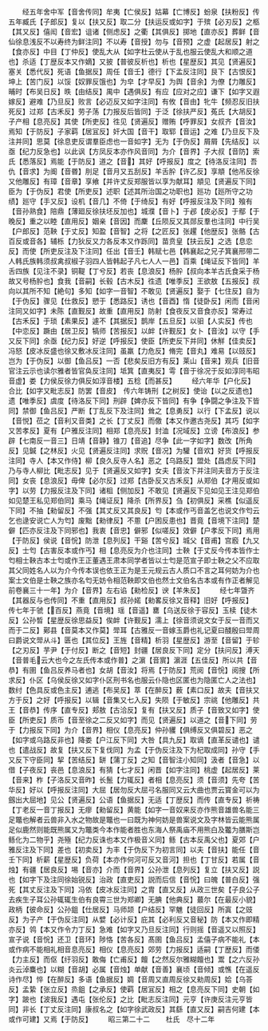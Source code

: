 <!-- { "loadSidebar": true } -->
　　经五年舍中军【音舍传同】牟夷【亡侯反】姑幕【亡博反】蚡泉【扶粉反】传五年臧氏【子郎反】复以【扶又反】取二分【扶运反或如字】于殡【必刃反】之柩【其又反】僖闳【音宏】诅诸【侧虑反】之衢【其俱反】掷地【直亦反】葬鲜【音仙徐息浅反不以寿终为鲜注同】不以寿【音授】勿与【音预】之虚【起居反】射之【食亦反】中目【丁仲反】使乱大从【如字杜云使从于乱也服云使乱大和顺之道也】杀适【丁歴反本又作嫡】又披【普彼反析也】析也【星歴反】其见【贤遍反】塞关【悉代反】死语【鱼据反】周任【音壬】德行【下孟反注同】艮下【古恨反】坤上【苦门反】以馁【奴罪反饿也】为皁【才早反】为舆【音余】为僚【力雕反】晡时【布吴日反】昳【由结反】禺中【遇俱反】有应【应对之应】谦下【如字又遐嫁反】避难【乃旦反】败言【必迈反又如字注同】有攸【音由】牝牛【频忍反旧扶死反】过郑【古禾反】劳子荡【力报反后皆同】于泛【徐扶严反】菟氏【大胡反】子产相【息亮反】其使【所吏反】徃见【贤遍反】赠贿【呼罪反】女叔齐【音汝】焉知【于防反】子家羁【居冝反】奸大国【音干】取郓【音运】之难【乃旦反下及注并同】思莫【徐息吏反谓羣臣虑也一音如字】无为【于伪反】屑屑【先结反】以亟【纪力反急也】以此讽【方凤反本亦作风音同】为介【音界】子大叔【音防】索氏【悉落反】焉能【于防反】道之【音】其好【呼报反】度之【待洛反注同】吾仇【音求】为阍【音昬】刖足【音月又五刮反】羊舌肸【许乙反】享頫【他吊反徐又他雕反】有璋【音章】享飨【并许丈反郑服皆以享为献耳】頫见【贤遍反下同】臣为【于伪反】君使【所吏反】述职【述其所治国之功职也】廵功【廵所守之功绩】廵守【手又反】设机【音几】不倚【于绮反】有好【呼报反注及下同】飱有【音孙熟食】陪鼎【薄廻反徐扶坯反加也】城濮【音卜】于邲【皮必反】于鄢【于晚反】重之以睦【直用反】姻亲【音因】而麇【丘陨反又其郧反羣也注同】中行吴【户郎反】范鞅【于丈反】知盈【音智】之将【之匠反】张趯【他歴反】张骼【古百反或音各】辅栎【力狄反又力各反本又作跞同】苗贲皇【扶云反】之选【息恋反】而使【所吏反注及下注同】任出【音壬】韩赋七邑【韩襄起之兄子箕襄邢带二人韩氏族韩须叔禽叔椒子羽四人皆韩起子凡七人人一邑】百乘【绳证反下皆同】羊舌四族【见注不录】铜鞮【丁兮反】若丧【息浪反】杨肸【叔向本羊古氏食采于杨故又号杨肸也】食我【音嗣】长毂【古木反】徃遗【唯季反】王欲敖【五报反】叔向以其所不知【絶句】多知【如字一音智】不敢见【贤遍反】娶于【七住反】自为【于伪反】骤见【仕救反】愬于【悉路反】诱也【音酉】惰【徒卧反】闲而【音闲注同又如字】未陈【直觐反】故重【直用反】防射【食夜反又音食亦反】常寿过【古禾反】于琐【素果反】遽不【其据反】鹊岸【五旦反】以驲【人实反】传也【中恋反】蹶由【居卫反】犒师【苦报反】以衅【许觐反】女卜【音汝】以守【手又反下同】余亟【纪力反】好逆【呼报反】使臣【所吏反下并同】休觧【佳卖反】冯怒【皮冰反盛也徐又敷冰反注同】虽羸【力危反】脩完【音丸】难易【以豉反】岂为【于伪反】以御【鱼吕反】一否【悲矣反旧方有反】莱山【音来】观兵【旧音官注云示也读尔雅者皆官奂反注同】坻箕【直夷反】雩【音于徐况于反如淳同韦昭音虚】娄【力侯反徐力俱反如淳音楼】五稔【而甚反】
　　经六年华【户化反】合比【如字又毗志反】防罢【音皮】　传六年铸刑【之树反】使诒【以之反遗也】遗【唯季反】虞度【待洛反下同】刑辟【婢亦反下皆同】有争【争闘之争注及下皆同】禁御【鱼吕反】严断【丁乱反下及注同】耸之【息勇反】以行【下孟反】说以【音悦】莅之【音利又音类】之长【丁丈反】而儌【本又作邀古尧反】其巧【如字又苦孝反】夏有【户雅反注同】相郑【息亮反】封洫【况域反】立谤【布浪反】参辟【七南反一音三】日靖【音静】锥刀【音追】尽争【此一字如字】数改【所角反】见鍼【之林反】火见【贤遍反注同】求贶【音况】为驩【音欢】好货【呼报反注同】寺人【本又作侍】柳【良久反寺人名】恶之【乌路反】盟处【昌虑反下同】乃与寺人柳比【毗志反】见于【贤遍反又如字】女夫【音汝下并注同夫音方于反注同】女丧【息浪反】毋俾【必尔反】过郑【古卧反又古禾反】从郑伯【才用反或如字】以劳【力报反注及下同】诸柤【侧加反】不敢见【贤遍反下见如见王注见郑伯如见楚王私见郑伯同】乘马【绳证反】降杀【所界反】刍【初俱反】采樵【似遥反下同】不抽【勑留反】不强【其丈反又其良反】匄【本或作丐音盖乞也说文作匄云乞也逯安说亡人为匄】废黜【勑律反】不慁【户困反患也】晋竟【音境下注同】楚僻【匹亦反注及下同邪也】我衷【音忠】僻邪【似嗟反】效僻【户孝反下同】焉用【于防反】侯说【音恱】防泄【息列反】干谿【苦兮反】城父【音甫】宫廏【九又反】士匄【古害反本或作丐】相【息亮反为介也注同】士鞅【于丈反今传本皆作士匄相士鞅古本士匄或作王正董遇王肃本同学者皆以士匄是范宣子即士鞅之父不应取其父同姓名人以为介今传本误也依王正为是王元规云古人质口不言之耳何妨为介也案士文伯是士鞅之族亦名匄无妨令相范鞅即文伯也然士文伯名古本或有作正者解见前卷襄三十一年】为介【音界】左右谄【勑检反】谀【羊朱反】
　　经七年曁齐【其器反与也传同】不重【直用反】叔孙婼【勑畧反徐又音释】旧好【呼报反】　传七年于虢【百反】燕竟【音境】瑶【音遥】罋【乌送反徐于容反】玉椟【徒木反】公孙晳【星歴反徐思益反】俟衅【许觐反】濡上【徐音须说文女于反一音而又而于二反】鄚县【音莫本又作莫】斝耳【古雅反一音嫁玉爵也礼记夏曰醆殷曰斝周曰爵说文斝从斗】匮也【其位反】王旌【音精】析羽【星歴反】游至【音留】于轸【之刃反】芋尹【于付反】断之【音短】封疆【居良反下同】定分【扶问反】溥天【音普毛云大也今之左氏传本或作普】之濵【音賔】濵涯【五佳反】所以共【音恭】有圉【鱼吕反养马者也】女胡【音汝】将焉【于防反】荒阅【音恱】阅搜【所求反】仆区【乌侯反徐又如字仆区刑书名也服云仆隐也区匿也为隐匿亡人之法也】数纣【色具反或色主反】逋逃【布吴反】萃【在醉反】薮【素口反】故夫【音扶又方于反】之好【呼报反】以辑【音集又七入反】失陨【于敏反】宗祧【他雕反】共王【音恭】传序【直专反】郏敖【古洽反】复有【扶又反】质子【音致又如字】使臣【所吏反】质币【音至徐之二反又如字】而见【贤遍反】以道之【音下同】劳于【力报反下同】为介【音界】相仪【息亮反】仲孙貜【俱缚反又俱碧反】恶之【如字或乌路反非也】降娄【户江反下同】大咎【具九反】取谪【直革反谴也】谴也【遣战反】故复【扶又反下复伐同】为孟【于伪反注及下为杞取成同】孙守【手又反下守臣同】挈【苦结反】缾【蒲丁反】之知【音智注小知同】汲者【音急】以借【子夜反】丧邑【息浪反】有猜【七才反】闲晋【如字注同】桃虚【起居反】莱【音来】柞【子洛反又音昨】长鬛【力辄反】者相【息亮反】须【音须】先夸【苦华反】好以【呼报反注同】大屈【居勿反大屈弓名服同又云大曲也贾云寳金可以为劔出大屈地】见公【贤遍反】公语【鱼据反】无适【丁歴反】而传【直专反】祈祷【丁老反一音丁报反】无瘳【勑留反】黄能【如字一音奴来反亦作熊音雄兽名能三足鼈也解者云兽非入水之物故是鼈也一曰既为神何妨是兽案说文及字林皆云能熊属足似鹿然则能既熊属又为鼈类今本作能者胜也东海人祭禹庙不用熊白及龞为膳斯岂鲧化为二物乎】尧殛【纪力反诛也本又作极音义同】鲧【古本反禹父也】夏郊【户雅反注及下同】差也【初卖反】为丰【于伪反下为初言同】以夫【音扶】能任【音壬下同】析薪【星歴反】负荷【本亦作何河可反又音河】担也【丁甘反】若属【音烛】有疆【居良反】埸【音亦】介而【音界】公孙泄【息列反】复立【扶又反】説也【如字下及注同徐始锐反】治政【直吏反】説而后信【音恱】曰魄【普白反】强死【其丈反注及下同】冯依【皮冰反注同】之胄【直又反】从政三世矣【子良公子去疾生子耳公孙辄辄生伯有良霄三世为郑卿】无腆【他典反】蕞尔【在最反小貌】政柄【彼命反】公孙鉏【仕居反】马师颉【户结反】罕魋【徒回反】所寘【之豉反】为子产【于伪反注同】从嬖【必计反】庇其【必利反又音秘】防【本又作即精亦反】鸰【本又作令力丁反】急难【如字又乃旦反注同】行则摇【音遥又以照反】宣子说【音恱】还卫【音环】陟恪【苦各反】髙圉【鱼吕反】孟僖子病不能礼【本或作病不能相礼相音息亮反】相仪【息亮反】郊劳【力报反】适嗣【丁歴反】而偻【力主反】而伛【纡羽反】敢侮【亡甫反】饘【之然反尔雅糊饘也】鬻【之六反孙炎云淖麋也】以糊【音胡】必属【音烛】单献【音善】襄顷【音倾】或憔【在遥反诗作尽】悴【在醉反】多语【鱼据反】婤【音周又直周反徐又勑周反】姶【乌荅反】孟絷【张立反】烝鉏【之承反】使羁【居冝反】相之【息亮反下同】史朝【如字】跛也【波我反】遇屯【张伦反】之比【毗志反注同】元亨【许庚反注元亨皆同】非长【丁丈反注同】康叔名之【如字徐武政反】其繇【直又反】嗣吉何建【本或作可建】又焉【于防反】
　　昭三第二十二
　　杜氏　尽十二年
